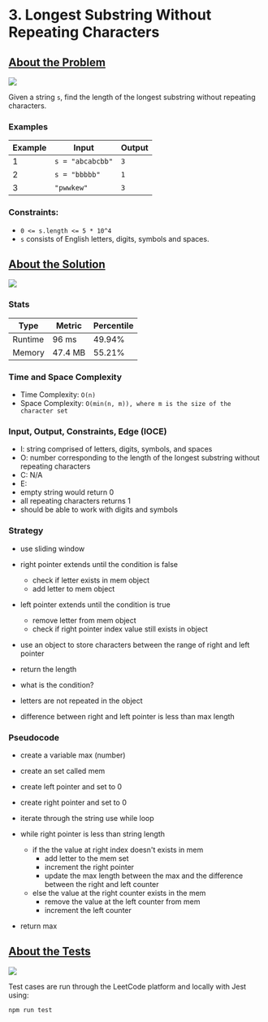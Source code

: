 # 3. Longest Substring Without Repeating Characters

## <a href='https://leetcode.com/problems/longest-substring-without-repeating-characters/description/'>About the Problem</a>

<img src='https://img.shields.io/badge/LeetCode-FFA116.svg?style=for-the-badge&logo=LeetCode&logoColor=white' />

Given a string `s`, find the length of the longest
substring
 without repeating characters.

### Examples

| Example| Input | Output |
| --- | --- | --- |
| 1 | `s = "abcabcbb"` | `3` |
| 2 | `s = "bbbbb"` | `1` |
| 3 | `"pwwkew"` | `3` |

### Constraints:

- `0 <= s.length <= 5 * 10^4`
- `s` consists of English letters, digits, symbols and spaces.

## <a href='./lengthOfLongestSubstring.js'>About the Solution</a>

<img src='https://img.shields.io/badge/JavaScript-F7DF1E.svg?style=for-the-badge&logo=JavaScript&logoColor=black' />

### Stats
| Type | Metric | Percentile |
| --- | --- | --- |
| Runtime | 96 ms | 49.94% |
| Memory | 47.4 MB | 55.21% |

### Time and Space Complexity
 - Time Complexity: `O(n)`
 - Space Complexity: `O(min(n, m)), where m is the size of the character set`

### Input, Output, Constraints, Edge (IOCE)

 - I: string comprised of letters, digits, symbols, and spaces
 - O: number corresponding to the length of the longest substring without repeating characters
 - C: N/A
 - E:
  - empty string would return 0
  - all repeating characters returns 1
  - should be able to work with digits and symbols

### Strategy
- use sliding window
- right pointer extends until the condition is false
  - check if letter exists in mem object
  - add letter to mem object
- left pointer extends until the condition is true
  - remove letter from mem object
  - check if right pointer index value still exists in object
- use an object to store characters between the range of right and left pointer
- return the length

- what is the condition?
- letters are not repeated in the object
- difference between right and left pointer is less than max length

### Pseudocode
- create a variable max (number)
- create an set called mem
- create left pointer and set to 0
- create right pointer and set to 0

- iterate through the string use while loop
- while right pointer is less than string length
  - if the the value at right index doesn't exists in mem
    - add letter to the mem set
    - increment the right pointer
    - update the max length between the max and the difference between the right and left counter
  - else the value at the right counter exists in the mem
    - remove the value at the left counter from mem
    - increment the left counter
- return max

## <a href='./lengthOfLongestSubstring.test.js'>About the Tests</a>

<img src='https://img.shields.io/badge/Jest-C21325.svg?style=for-the-badge&logo=Jest&logoColor=white' />

Test cases are run through the LeetCode platform and locally with Jest using:
```
npm run test
```
